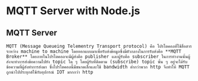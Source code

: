 # MQTT Server with Node.js
## MQTT Server
    MQTT (Message Queueing Telementry Transport protocol) คือ โปรโตคอลที่ใช้สื่อสารระหว่าง machine to machine โดยออกแบบมาเพื่อรับส่งข้อมูลซึ่งมีตัวกลางในการรับส่งคือ **MQTT Broker** โดยภายในโปรโตคอลจะมีผู้ส่งคือ publisher และผู้รับคือ subscriber ในการทำงานนั้นผู้ส่งจะทำการส่งข้อความไปยัง topic ใด ๆ โดยผู้รับที่ติดตาม (subscribe) topic นั้น ๆ อยู่จะได้รับข้อความที่ผู้ส่งทำการส่งมา ซึ่งโปรโตคอลนี้มีขนาดเล็กและใช้ bandwidth ต่ำกว่าพวก http จึงทำให้ MQTT ถูกนำไปประยุกต์ใช้กับอุปกรณ์ IOT มากกว่า http